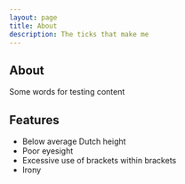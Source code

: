 ```yaml
---
layout: page
title: About
description: The ticks that make me
---
```

## About
Some words for testing content

## Features

- Below average Dutch height
- Poor eyesight
- Excessive use of brackets within brackets
- Irony











